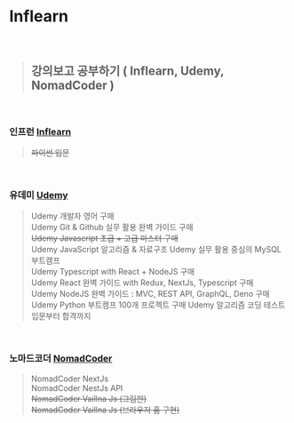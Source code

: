 # Inflearn

<br/>

> ## **강의보고 공부하기 ( Inflearn, Udemy, NomadCoder )**

<br/>

### 인프런 [Inflearn](https://www.inflearn.com/)
> ~~파이썬 입문~~

<br/>

### 유데미 [Udemy](https://www.udemy.com/)
> Udemy 개발자 영어 구매  
> Udemy Git & Github 실무 활용 완벽 가이드 구매  
> ~~Udemy Javascript 초급 + 고급 마스터 구매~~  
> Udemy JavaScript 알고리즘 & 자료구조
> Udemy 실무 활용 중심의 MySQL 부트캠프    
> Udemy Typescript with React + NodeJS 구매  
> Udemy React 완벽 가이드 with Redux, NextJs, Typescript 구매  
> Udemy NodeJS 완벽 가이드 : MVC, REST API, GraphQL, Deno 구매  
> Udemy Python 부트캠프 100개 프로젝트 구매
> Udemy 알고리즘 코딩 테스트 입문부터 합격까지

<br/>

### 노마드코더 [NomadCoder](https://nomadcoders.co/)
> NomadCoder NextJs  
> NomadCoder NestJs API  
> ~~NomadCoder Vaillna Js (그림판)~~  
> ~~NomadCoder Vaillna Js (브라우저 홈 구현)~~